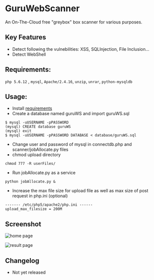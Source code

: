 # GuruWebScanner
An On-The-Cloud free "greybox" box scanner for various purposes.

## Key Features
* Detect following the vulnebilities: XSS, SQLInjection, File Inclusion...
* Detect WebShell

## Requirements:
`php 5.6.12` , `mysql`, `Apache/2.4.16`, `unzip`, `unrar`, `python-mysqldb`

## Usage:
* Install [requirements](https://www.digitalocean.com/community/tutorials/how-to-install-linux-apache-mysql-php-lamp-stack-on-ubuntu)
* Create a database named guruWS and import guruWS.sql
```
$ mysql -uUSERNAME -pPASSWORD
(mysql) CREATE database guruWS
(mysql) exit
$ mysql -uUSERNAME -pPASSWORD DATABASE < database/guruWS.sql
```
* Change user and password of mysql in connectdb.php and scanner/jobAllocate.py files
* chmod upload directory
```
chmod 777 -R userFiles/
```
* Run jobAllocate.py as a service
```
python jobAllocate.py &
```
* Increase the max file size for upload file as well as max size of post request in php.ini (optional)
```
------- /etc/php5/apache2/php.ini ------
upload_max_filesize = 200M

```

## Screenshot
![home page](https://raw.githubusercontent.com/giaplv57/GuruWebScanner/master/img/screenshot/home.jpg?token=AE0vQvA4-EiGkFjOlf7yfDHnRkFcBM8jks5WAck6wA%3D%3D)

![result page](https://raw.githubusercontent.com/giaplv57/GuruWebScanner/master/img/screenshot/result.JPG?token=AE0vQjgCbOwsGx3sy-U9fpTH-BYYq7yQks5WAcliwA%3D%3D)

## Changelog
* Not yet released
